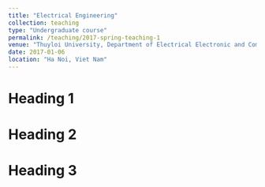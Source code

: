```yaml
---
title: "Electrical Engineering"
collection: teaching
type: "Undergraduate course"
permalink: /teaching/2017-spring-teaching-1
venue: "Thuyloi University, Department of Electrical Electronic and Computer Engineering"
date: 2017-01-06
location: "Ha Noi, Viet Nam"
---
```


<!-- This is a description of a teaching experience. You can use markdown like any other post. -->

Heading 1
======

Heading 2
======

Heading 3
======